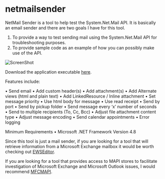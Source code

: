 netmailsender
=============

NetMail Sender is a tool to help test the System.Net.Mail API.  It is basically an email sender and there are two goals I have for this tool. 

1. To provide a way to test sending mail using the System.Net.Mail API for troubleshooting purposes.
2. To provide sample code as an example of how you can possibly make use of the API.

![ScreenShot](http://i.imgur.com/bOdaQoG.jpg)

Download the application executable [here](https://github.com/kekici/netmailsender/releases/download/1.1.0.3/NetMailSample.exe.1.1.0.3.zip).

Features include:

•	Send email
•	Add custom header(s)
•	Add attachment(s)
•	Add Alternate views (html and plain text)
•	Add LinkedResource / Inline attachment
•	Set message priority
•	Use html body for message
•	Use read receipt
•	Send by port
•	Send by pickup folder
•	Send message every ‘x’ number of seconds
•	Send to multiple recipients (To, Cc, Bcc)
•	Adjust file attachment content type
•	Adjust message encoding
•	Send calendar appointments
•	Error logging

Minimum Requirements
•	Microsoft .NET Framework Version 4.8

Since this tool is just a mail sender, if you are looking for a tool that will retrieve information from a Microsoft Exchange mailbox it would be worth checking out [EWSEditor](https://github.com/dseph/EwsEditor).

If you are looking for a tool that provides access to MAPI stores to facilitate investigation of Microsoft Exchange and Microsoft Outlook issues, I would recommend [MFCMAPI](https://github.com/stephenegriffin/mfcmapi).
